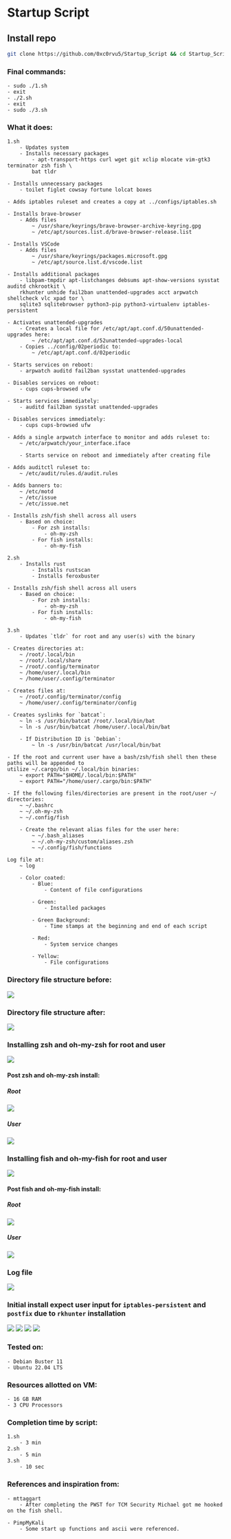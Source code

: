 # Startup Script

## Install repo
```bash
git clone https://github.com/0xc0rvu5/Startup_Script && cd Startup_Script/main
```
### Final commands:

	- sudo ./1.sh
	- exit
	- ./2.sh
	- exit
	- sudo ./3.sh

### What it does:

	1.sh
		- Updates system
		- Installs necessary packages
			- apt-transport-https curl wget git xclip mlocate vim-gtk3 terminator zsh fish \
			bat tldr

	- Installs unnecessary packages
		- toilet figlet cowsay fortune lolcat boxes

	- Adds iptables ruleset and creates a copy at ../configs/iptables.sh

	- Installs brave-browser
		- Adds files
			~ /usr/share/keyrings/brave-browser-archive-keyring.gpg 
		 	~ /etc/apt/sources.list.d/brave-browser-release.list
	
	- Installs VSCode
		- Adds files
			~ /usr/share/keyrings/packages.microsoft.gpg
			~ /etc/apt/source.list.d/vscode.list

	- Installs additional packages
		- libpam-tmpdir apt-listchanges debsums apt-show-versions sysstat auditd chkrootkit \
		rkhunter unhide fail2ban unattended-upgrades acct arpwatch shellcheck vlc xpad tor \
		sqlite3 sqlitebrowser python3-pip python3-virtualenv iptables-persistent

	- Activates unattended-upgrades
		- Creates a local file for /etc/apt/apt.conf.d/50unattended-upgrades here:
			~ /etc/apt/apt.conf.d/52unattended-upgrades-local
		- Copies ../config/02periodic to:
			~ /etc/apt/apt.conf.d/02periodic

	- Starts services on reboot:
		- arpwatch auditd fail2ban sysstat unattended-upgrades

	- Disables services on reboot:
		- cups cups-browsed ufw

	- Starts services immediately:
		- auditd fail2ban sysstat unattended-upgrades

	- Disables services immediately:
		- cups cups-browsed ufw

	- Adds a single arpwatch interface to monitor and adds ruleset to:
		~ /etc/arpwatch/your_interface.iface
			
		- Starts service on reboot and immediately after creating file

	- Adds auditctl ruleset to:
		~ /etc/audit/rules.d/audit.rules 

	- Adds banners to:
		~ /etc/motd
 		~ /etc/issue
 		~ /etc/issue.net

 	- Installs zsh/fish shell across all users
 		- Based on choice:
 			- For zsh installs:
 				- oh-my-zsh
			- For fish installs:
				- oh-my-fish

	2.sh
		- Installs rust
			- Installs rustscan
			- Installs feroxbuster

 	- Installs zsh/fish shell across all users
 		- Based on choice:
 			- For zsh installs:
 				- oh-my-zsh
			- For fish installs:
				- oh-my-fish

	3.sh
		- Updates `tldr` for root and any user(s) with the binary

 	- Creates directories at:
 		~ /root/.local/bin
 		~ /root/.local/share
 		~ /root/.config/terminator
 		~ /home/user/.local/bin
 		~ /home/user/.config/terminator

 	- Creates files at:
 		~ /root/.config/terminator/config
		~ /home/user/.config/terminator/config

	- Creates syslinks for `batcat`:
		~ ln -s /usr/bin/batcat /root/.local/bin/bat
		~ ln -s /usr/bin/batcat /home/user/.local/bin/bat

		- If Distribution ID is `Debian`:
			~ ln -s /usr/bin/batcat /usr/local/bin/bat

	- If the root and current user have a bash/zsh/fish shell then these paths will be appended to
	utilize ~/.cargo/bin ~/.local/bin binaries:
		~ export PATH="$HOME/.local/bin:$PATH"
		~ export PATH="/home/user/.cargo/bin:$PATH"

	- If the following files/directories are present in the root/user ~/ directories:
		~ ~/.bashrc
		~ ~/.oh-my-zsh
		~ ~/.config/fish

		- Create the relevant alias files for the user here:
			~ ~/.bash_aliases
			~ ~/.oh-my-zsh/custom/aliases.zsh
			~ ~/.config/fish/functions
			
	Log file at:
		~ log
		
		- Color coated:
			- Blue:
				- Content of file configurations
				
			- Green:
				- Installed packages
				
			- Green Background:
				- Time stamps at the beginning and end of each script
				
			- Red:
				- System service changes
				
			- Yellow:
				- File configurations
				
				
				
### Directory file structure before:
![](directory_structure_before.png)

### Directory file structure after:
![](directory_structure_after.png)

### Installing zsh and oh-my-zsh for root and user
![](startup_script_zsh.gif)

#### Post zsh and oh-my-zsh install:
##### Root
![](post_zsh_root_install.png)
##### User
![](post_zsh_user_install.png)

### Installing fish and oh-my-fish for root and user
![](startup_script_1sh_fish.gif)

#### Post fish and oh-my-fish install:
##### Root
![](post_fish_root_install.png)
##### User
![](post_fish_user_install.png)

### Log file
![](startup_script_log_file.gif)

### Initial install expect user input for `iptables-persistent` and `postfix` due to `rkhunter` installation
![](iptables-persistent.png)
![](iptables-persistent_2.png)
![](postfix_configuration.png)
![](postfix_configuration_2.png)
				

### Tested on:

	- Debian Buster 11 
	- Ubuntu 22.04 LTS

### Resources allotted on VM:

	- 16 GB RAM
	- 3 CPU Processors

### Completion time by script:

	1.sh
		- 3 min
	2.sh
		- 5 min
	3.sh
		- 10 sec
		
### References and inspiration from:
	- mttaggart
		- After completing the PWST for TCM Security Michael got me hooked on the fish shell.

	- PimpMyKali
		- Some start up functions and ascii were referenced.

